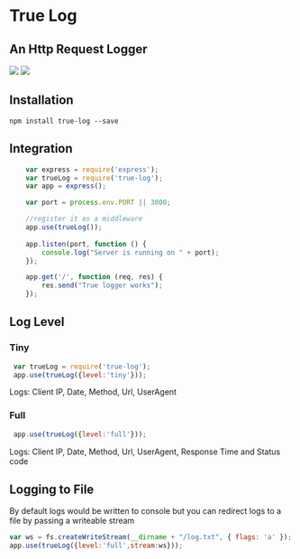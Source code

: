 # True Log  
## An Http Request Logger
<img src="https://badge.fury.io/js/true-log.svg"/>
<img src="https://travis-ci.org/Mujib517/true-logger.svg?branch=master"/>
 
## Installation
    npm install true-log --save

## Integration
```javascript
    var express = require('express');
    var trueLog = require('true-log');
    var app = express();

    var port = process.env.PORT || 3000;

    //register it as a middleware
    app.use(trueLog());
    
    app.listen(port, function () {
        console.log("Server is running on " + port);
    });

    app.get('/', function (req, res) {
        res.send("True logger works");
    });
```

## Log Level
### Tiny
```javascript
 var trueLog = require('true-log');
 app.use(trueLog({level:'tiny'}));
```
 Logs: Client IP, Date, Method, Url, UserAgent  

### Full
```javascript
 app.use(trueLog({level:'full'}));
```
 Logs: Client IP, Date, Method, Url, UserAgent, Response Time and Status code

 ## Logging to File
 By default logs would be written to console but you can redirect logs to a file by passing a writeable stream
  
  ```javascript
  var ws = fs.createWriteStream(__dirname + "/log.txt", { flags: 'a' });
  app.use(trueLog({level:'full',stream:ws}));
  ```
